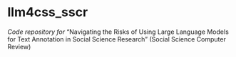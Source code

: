 # llm4css_sscr
*Code repository for* “Navigating the Risks of Using Large Language Models for Text Annotation in Social Science Research” (Social Science Computer Review)  
